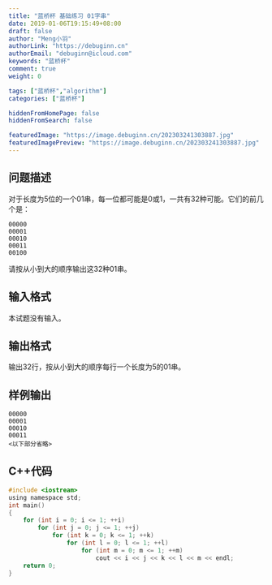 ```yaml
---
title: "蓝桥杯 基础练习 01字串"
date: 2019-01-06T19:15:49+08:00
draft: false
author: "Meng小羽"
authorLink: "https://debuginn.cn"
authorEmail: "debuginn@icloud.com"
keywords: "蓝桥杯"
comment: true
weight: 0

tags: ["蓝桥杯","algorithm"]
categories: ["蓝桥杯"]

hiddenFromHomePage: false
hiddenFromSearch: false

featuredImage: "https://image.debuginn.cn/202303241303887.jpg"
featuredImagePreview: "https://image.debuginn.cn/202303241303887.jpg"
---
```


## 问题描述

对于长度为5位的一个01串，每一位都可能是0或1，一共有32种可能。它们的前几个是：

```shell
00000
00001
00010
00011
00100
```

请按从小到大的顺序输出这32种01串。

## 输入格式

本试题没有输入。

## 输出格式

输出32行，按从小到大的顺序每行一个长度为5的01串。

## 样例输出

```shell
00000
00001
00010
00011
<以下部分省略>
```

## C++代码

```c
#include <iostream>
using namespace std;
int main()
{
    for (int i = 0; i <= 1; ++i)
        for (int j = 0; j <= 1; ++j)
            for (int k = 0; k <= 1; ++k)
                for (int l = 0; l <= 1; ++l)
                    for (int m = 0; m <= 1; ++m)
                        cout << i << j << k << l << m << endl;
    return 0;
}
```